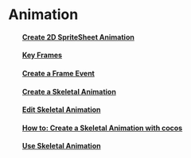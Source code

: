# Animation

#### &emsp;&emsp;[Create 2D SpriteSheet Animation](../2DSpriteSheetAnimation/en.html)

#### &emsp;&emsp;[Key Frames](../InsertKeyframe/en.html)

#### &emsp;&emsp;[Create a Frame Event](../AddFrameEvents/en.html) 

#### &emsp;&emsp;[Create a Skeletal Animation](../CreateSkeletalAnimation/en.html) 

#### &emsp;&emsp;[Edit Skeletal Animation](../EditSkeletalAnimation/en.html) 

#### &emsp;&emsp;[How to: Create a Skeletal Animation with cocos](../Sample/en.html) 

#### &emsp;&emsp;[Use Skeletal Animation](../UseSkeletalAnimation/en.html) 